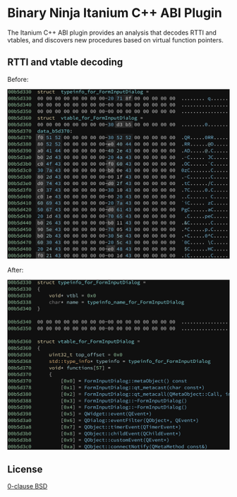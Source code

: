 # Binary Ninja Itanium C++ ABI Plugin

The Itanium C++ ABI plugin provides an analysis that decodes RTTI and vtables, and discovers new procedures based on virtual function pointers.

## RTTI and vtable decoding

Before:

![](doc/vtable-before.png)

After:

![](doc/vtable-after.png)

## License

[0-clause BSD](LICENSE-0BSD.txt)
